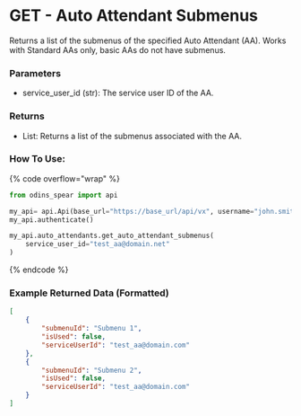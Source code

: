 # GET - Auto Attendant Submenus

Returns a list of the submenus of the specified Auto Attendant (AA). Works with Standard AAs only, basic AAs do not have submenus.

### Parameters&#x20;

* service_user_id (str): The service user ID of the AA.

### Returns

* List: Returns a list of the submenus associated with the AA.

### How To Use:

{% code overflow="wrap" %}
```python
from odins_spear import api

my_api= api.Api(base_url="https://base_url/api/vx", username="john.smith", password="ODIN_INSTANCE_1")
my_api.authenticate()

my_api.auto_attendants.get_auto_attendant_submenus(
    service_user_id="test_aa@domain.net"
)
```
{% endcode %}

### Example Returned Data (Formatted)
```json
[
    {
        "submenuId": "Submenu 1",
        "isUsed": false,
        "serviceUserId": "test_aa@domain.com"
    },
    {
        "submenuId": "Submenu 2",
        "isUsed": false,
        "serviceUserId": "test_aa@domain.com"
    }
]

```
